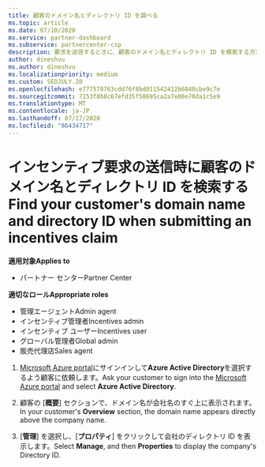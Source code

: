 ```yaml
---
title: 顧客のドメイン名とディレクトリ ID を調べる
ms.topic: article
ms.date: 07/10/2020
ms.service: partner-dashboard
ms.subservice: partnercenter-csp
description: 要求を送信するときに、顧客のドメイン名とディレクトリ ID を検索する方法について説明します。
author: dineshvu
ms.author: dineshvu
ms.localizationpriority: medium
ms.custom: SEOJULY.20
ms.openlocfilehash: e777578763cdd76f8bd011542412b6840cbe9c7e
ms.sourcegitcommit: 7153f0b8c67efd35f58695ca2a7e00e70da1c5e9
ms.translationtype: MT
ms.contentlocale: ja-JP
ms.lasthandoff: 07/17/2020
ms.locfileid: "86434717"
---
```

# <a name="find-your-customers-domain-name-and-directory-id-when-submitting-an-incentives-claim"></a><span data-ttu-id="fa538-103">インセンティブ要求の送信時に顧客のドメイン名とディレクトリ ID を検索する</span><span class="sxs-lookup"><span data-stu-id="fa538-103">Find your customer's domain name and directory ID when submitting an incentives claim</span></span>

<span data-ttu-id="fa538-104">**適用対象**</span><span class="sxs-lookup"><span data-stu-id="fa538-104">**Applies to**</span></span>

- <span data-ttu-id="fa538-105">パートナー センター</span><span class="sxs-lookup"><span data-stu-id="fa538-105">Partner Center</span></span>

<span data-ttu-id="fa538-106">**適切なロール**</span><span class="sxs-lookup"><span data-stu-id="fa538-106">**Appropriate roles**</span></span>

- <span data-ttu-id="fa538-107">管理エージェント</span><span class="sxs-lookup"><span data-stu-id="fa538-107">Admin agent</span></span>
- <span data-ttu-id="fa538-108">インセンティブ管理者</span><span class="sxs-lookup"><span data-stu-id="fa538-108">Incentives admin</span></span>
- <span data-ttu-id="fa538-109">インセンティブ ユーザー</span><span class="sxs-lookup"><span data-stu-id="fa538-109">Incentives user</span></span>
- <span data-ttu-id="fa538-110">グローバル管理者</span><span class="sxs-lookup"><span data-stu-id="fa538-110">Global admin</span></span>
- <span data-ttu-id="fa538-111">販売代理店</span><span class="sxs-lookup"><span data-stu-id="fa538-111">Sales agent</span></span>

1. <span data-ttu-id="fa538-112">[Microsoft Azure portal](https://portal.azure.com/#home)にサインインして**Azure Active Directory**を選択するよう顧客に依頼します。</span><span class="sxs-lookup"><span data-stu-id="fa538-112">Ask your customer to sign into the [Microsoft Azure portal](https://portal.azure.com/#home) and select **Azure Active Directory**.</span></span>

2. <span data-ttu-id="fa538-113">顧客の [**概要**] セクションで、ドメイン名が会社名のすぐ上に表示されます。</span><span class="sxs-lookup"><span data-stu-id="fa538-113">In your customer's **Overview** section, the domain name appears directly above the company name.</span></span>  

3. <span data-ttu-id="fa538-114">[**管理**] を選択し、[**プロパティ**] をクリックして会社のディレクトリ ID を表示します。</span><span class="sxs-lookup"><span data-stu-id="fa538-114">Select **Manage**, and then **Properties** to display the company's Directory ID.</span></span>
